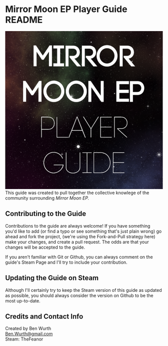 Mirror Moon EP Player Guide README
==================================
![Guide Icon](images/guide_icon.png)  
This guide was created to pull together the collective knowlege of the community surrounding *Mirror Moon EP.*  

Contributing to the Guide
-------------------------
Contributions to the guide are always welcome! If you have something you'd like to add (or find a typo or see something that's just plain wrong) go ahead and fork the project, (we're using the Fork-and-Pull strategy here) make your changes, and create a pull request. The odds are that your changes will be accepted to the guide.

If you aren't familiar with Git or Github, you can always comment on the guide's Steam Page and I'll try to include your contribution.

Updating the Guide on Steam
---------------------------
Although I'll certainly try to keep the Steam version of this guide as updated as possible, you should always consider the version on Github to be the most up-to-date.

Credits and Contact Info
------------------------
Created by Ben Wurth  
[Ben.Wurth@gmail.com](mailto:ben.wurth@gmail.com)  
Steam: TheFeanor